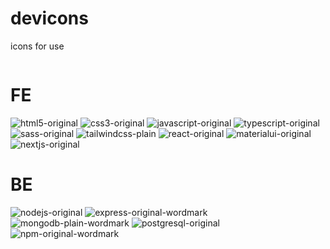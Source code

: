 # devicons
icons for use

[![]()]()

# FE

![html5-original](https://user-images.githubusercontent.com/82413454/201538165-15fab99b-3afa-4a53-a8c0-fe86aa3e9221.svg)
![css3-original](https://user-images.githubusercontent.com/82413454/201538256-f7674c3e-ab32-42a3-b576-5f68ab5f565b.svg)
![javascript-original](https://user-images.githubusercontent.com/82413454/201538269-6b3d612d-43d3-46e2-b0c9-d3d6291d585f.svg)
![typescript-original](https://user-images.githubusercontent.com/82413454/201538286-f5eec681-c586-4fbb-90d8-b5037cfd2bed.svg)
![sass-original](https://user-images.githubusercontent.com/82413454/201538297-9a37fc5b-d2fb-478c-a6a8-a75a62fb170b.svg)
![tailwindcss-plain](https://user-images.githubusercontent.com/82413454/201538300-3f2d9faf-41ee-4ae5-b4af-c934e13e143d.svg)
![react-original](https://user-images.githubusercontent.com/82413454/201538305-478bcc0b-8d60-4989-ac43-376836060306.svg)
![materialui-original](https://user-images.githubusercontent.com/82413454/201538311-27312d42-67dd-44e7-bcef-89caabaacc02.svg)
![nextjs-original](https://user-images.githubusercontent.com/82413454/201538333-c8ae76a8-799b-42df-a71e-8dcc5b1b9617.svg)

# BE

![nodejs-original](https://user-images.githubusercontent.com/82413454/201538353-5621b947-de71-4193-807c-67b55e44166e.svg)
![express-original-wordmark](https://user-images.githubusercontent.com/82413454/201538361-c6fee368-8e02-48e0-babf-a2e4f64c7f11.svg)
![mongodb-plain-wordmark](https://user-images.githubusercontent.com/82413454/201538368-f70e2afc-3a79-4409-9baf-034ad8b5b90c.svg)
![postgresql-original](https://user-images.githubusercontent.com/82413454/201538373-fa4f1d13-42ab-4bec-8866-e842ab1c073e.svg)
![npm-original-wordmark](https://user-images.githubusercontent.com/82413454/201538380-39242308-f3af-4c54-80bb-6a360e5eb71d.svg)
